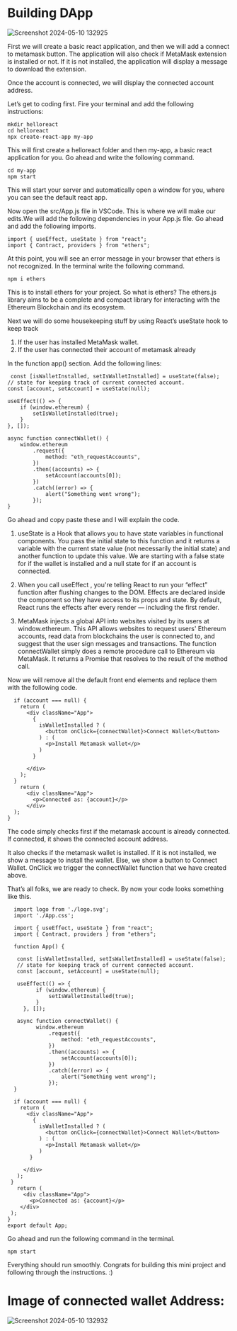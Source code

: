 # Building DApp

![Screenshot 2024-05-10 132925](https://github.com/satyaidk/Metamask-wallet-integration/assets/98378624/e12f84a7-b934-43bf-933d-17c960469384)

First we will create a basic react application, and then we will add a connect to metamask button. The application will also check if MetaMask extension is installed or not. If it is not installed, the application will display a message to download the extension.

Once the account is connected, we will display the connected account address.

Let’s get to coding first. Fire your terminal and add the following instructions:

    mkdir helloreact
    cd helloreact
    npx create-react-app my-app

This will first create a helloreact folder and then my-app, a basic react application for you. Go ahead and write the following command.

    cd my-app
    npm start

This will start your server and automatically open a window for you, where you can see the default react app.

Now open the src/App.js file in VSCode. This is where we will make our edits.We will add the following dependencies in your App.js file. Go ahead and add the following imports.

    import { useEffect, useState } from "react";
    import { Contract, providers } from "ethers";

At this point, you will see an error message in your browser that ethers is not recognized. In the terminal write the following command.

    npm i ethers

This is to install ethers for your project. So what is ethers? The ethers.js library aims to be a complete and compact library for interacting with the Ethereum Blockchain and its ecosystem.

Next we will do some housekeeping stuff by using React’s useState hook to keep track

1. If the user has installed MetaMask wallet.
2. If the user has connected their account of metamask already

In the function app() section. Add the following lines:

     const [isWalletInstalled, setIsWalletInstalled] = useState(false);
    // state for keeping track of current connected account.
    const [account, setAccount] = useState(null);

    useEffect(() => {
        if (window.ethereum) {
            setIsWalletInstalled(true);
        }
    }, []);

    async function connectWallet() {
        window.ethereum
            .request({
                method: "eth_requestAccounts",
            })
            .then((accounts) => {
                setAccount(accounts[0]);
            })
            .catch((error) => {
                alert("Something went wrong");
            });
    }


Go ahead and copy paste these and I will explain the code.

1. useState is a Hook that allows you to have state variables in functional components. You pass the initial state to this function and it returns a variable with the current state value (not necessarily the initial state) and another function to update this value. We are starting with a false state for if the wallet is installed and a null state for if an account is connected.
   
2. When you call useEffect , you're telling React to run your “effect” function after flushing changes to the DOM. Effects are declared inside the component so they have access to its props and state. By default, React runs the effects after every render — including the first render.

3. MetaMask injects a global API into websites visited by its users at window.ethereum. This API allows websites to request users' Ethereum accounts, read data from blockchains the user is connected to, and suggest that the user sign messages and transactions. The function connectWallet simply does a remote procedure call to Ethereum via MetaMask. It returns a Promise that resolves to the result of the method call.

Now we will remove all the default front end elements and replace them with the following code.

      if (account === null) {
        return (
          <div className="App">
            {
              isWalletInstalled ? (
                <button onClick={connectWallet}>Connect Wallet</button>
              ) : (
                <p>Install Metamask wallet</p>
              )
            }

          </div>
        );
      }
        return (
          <div className="App">
            <p>Connected as: {account}</p>
          </div>
      );
    }

The code simply checks first if the metamask account is already connected. If connected, it shows the connected account address.

It also checks if the metamask wallet is installed. If it is not installed, we show a message to install the wallet. Else, we show a button to Connect Wallet. OnClick we trigger the connectWallet function that we have created above.

That’s all folks, we are ready to check. By now your code looks something like this.

      import logo from './logo.svg';
      import './App.css';

      import { useEffect, useState } from "react";
      import { Contract, providers } from "ethers";

      function App() {

       const [isWalletInstalled, setIsWalletInstalled] = useState(false);
       // state for keeping track of current connected account.
       const [account, setAccount] = useState(null);

       useEffect(() => {
             if (window.ethereum) {
                 setIsWalletInstalled(true);
             }
         }, []);

       async function connectWallet() {
             window.ethereum
                 .request({
                     method: "eth_requestAccounts",
                 })
                 .then((accounts) => {
                     setAccount(accounts[0]);
                 })
                 .catch((error) => {
                     alert("Something went wrong");
                 });
      }

      if (account === null) {
        return (
          <div className="App">
            {
              isWalletInstalled ? (
                <button onClick={connectWallet}>Connect Wallet</button>
              ) : (
                <p>Install Metamask wallet</p>
              )
           }

         </div>
       );
     }
       return (
         <div className="App">
           <p>Connected as: {account}</p>
        </div>
     );
    }
    export default App;

 Go ahead and run the following command in the terminal.

    npm start

Everything should run smoothly. Congrats for building this mini project and following through the instructions. :)

# Image of connected wallet Address:

![Screenshot 2024-05-10 132932](https://github.com/satyaidk/Metamask-wallet-integration/assets/98378624/6c0a2260-9116-4398-bd20-e209c7330f82)


